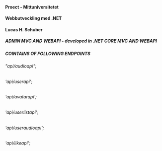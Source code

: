 #### Proect - Mittuniversitetet
#### Webbutveckling med .NET
#### Lucas H. Schuber

##### ADMIN MVC AND WEBAPI - developed in .NET CORE MVC AND WEBAPI

##### COINTAINS OF FOLLOWING ENDPOINTS
###### "api/audioapi";
###### 'api/userapi';
###### 'api/avatarapi';
###### 'api/userlistapi';
###### 'api/useraudioapi';
###### 'api/likeapi';



 
